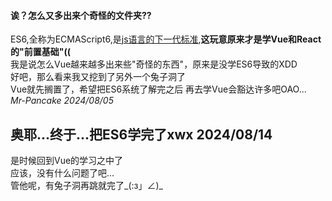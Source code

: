 #### 诶？怎么又多出来个奇怪的文件夹??
ES6,全称为ECMAScript6,是<u>js语言的下一代标准</u>,**这玩意原来才是学Vue和React的"前置基础"((**<br>
我是说怎么Vue越来越多出来些"奇怪的东西"，原来是没学ES6导致的XDD<br>
好吧，那么看来我又挖到了另外一个兔子洞了<br>
Vue就先搁置了，希望把ES6系统了解完之后 再去学Vue会豁达许多吧OAO...<br>
*Mr-Pancake 2024/08/05*<br>

## 奥耶...终于...把ES6学完了xwx 2024/08/14<br>
是时候回到Vue的学习之中了<br>
应该，没有什么问题了吧...<br>
管他呢，有兔子洞再跳就完了_(:з」∠)_<br>